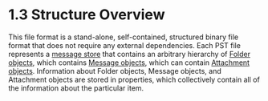 <html dir="LTR" xmlns:mshelp="http://msdn.microsoft.com/mshelp" xmlns:ddue="http://ddue.schemas.microsoft.com/authoring/2003/5" xmlns:xlink="http://www.w3.org/1999/xlink" xmlns:tool="http://www.microsoft.com/tooltip">
    <head>
        <meta http-equiv="Content-Type" content="text/html; CHARSET=utf-8"></meta>
        <meta name="save" content="history"></meta>
        <title>1.3 Structure Overview</title>
        <xml>
            <mshelp:toctitle title="1.3 Structure Overview"></mshelp:toctitle>
            <mshelp:rltitle title="[MS-PST]: Structure Overview"></mshelp:rltitle>
            <mshelp:keyword index="A" term="dc7f8261-3151-459c-99b3-49d611d508ee"></mshelp:keyword>
            <mshelp:attr name="DCSext.ContentType" value="open specification"></mshelp:attr>
            <mshelp:attr name="AssetID" value="dc7f8261-3151-459c-99b3-49d611d508ee"></mshelp:attr>
            <mshelp:attr name="TopicType" value="kbRef"></mshelp:attr>
            <mshelp:attr name="DCSext.Title" value="[MS-PST]: Structure Overview" />
        </xml>
    </head>
    <body>
        <div id="header">
            <h1 class="heading">1.3 Structure Overview</h1>
        </div>
        <div id="mainSection">
            <div id="mainBody">
                <div id="allHistory" class="saveHistory"></div>
                <div id="sectionSection0" class="section" name="collapseableSection">
                    

<p>This file format is a stand-alone, self-contained,
structured binary file format that does not require any external dependencies.
Each PST file represents a <a href="08220cc9-69b1-4072-a2e7-2a0ff201d505.md#gt_fda94a53-448d-48d5-9991-176c530ff597">message
store</a> that contains an arbitrary hierarchy of <a href="08220cc9-69b1-4072-a2e7-2a0ff201d505.md#gt_0682daa7-c1b8-419b-8a32-6048833d0b72">Folder objects</a>, which
contains <a href="08220cc9-69b1-4072-a2e7-2a0ff201d505.md#gt_b6c15d0c-d992-421d-ba96-99d3b63894cf">Message objects</a>,
which can contain <a href="08220cc9-69b1-4072-a2e7-2a0ff201d505.md#gt_6ab4cacc-0e1a-4843-b9e5-4f1fee5a695a">Attachment
objects</a>. Information about Folder objects, Message objects, and Attachment
objects are stored in properties, which collectively contain all of the information
about the particular item.</p>
                </div>
            </div>
        </div>
    </body>
</html>